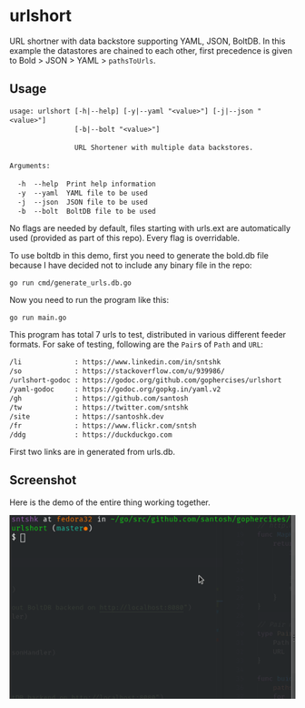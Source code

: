 # urlshort

URL shortner with data backstore supporting YAML, JSON, BoltDB. In this example the datastores are chained to each other, first precedence is given to Bold > JSON > YAML > `pathsToUrls`.

## Usage

```
usage: urlshort [-h|--help] [-y|--yaml "<value>"] [-j|--json "<value>"]
                [-b|--bolt "<value>"]

                URL Shortener with multiple data backstores.

Arguments:

  -h  --help  Print help information
  -y  --yaml  YAML file to be used
  -j  --json  JSON file to be used
  -b  --bolt  BoltDB file to be used
```

No flags are needed by default, files starting with urls.ext are automatically used (provided as part of this repo). Every flag is overridable.

To use boltdb in this demo, first you need to generate the bold.db file because I have decided not to include any binary file in the repo:

    go run cmd/generate_urls.db.go

Now you need to run the program like this:

    go run main.go

This program has total 7 urls to test, distributed in various different feeder formats. For sake of testing, following are the `Pair`s of `Path` and `URL`:

```
/li             : https://www.linkedin.com/in/sntshk
/so             : https://stackoverflow.com/u/939986/
/urlshort-godoc : https://godoc.org/github.com/gophercises/urlshort
/yaml-godoc     : https://godoc.org/gopkg.in/yaml.v2
/gh             : https://github.com/santosh
/tw             : https://twitter.com/sntshk
/site           : https://santoshk.dev
/fr             : https://www.flickr.com/sntsh
/ddg            : https://duckduckgo.com
```

First two links are in generated from urls.db.



## Screenshot   

Here is the demo of the entire thing working together.

![Quiz Game Gameply](./urlshort.gif "URL Shortner Backend")
